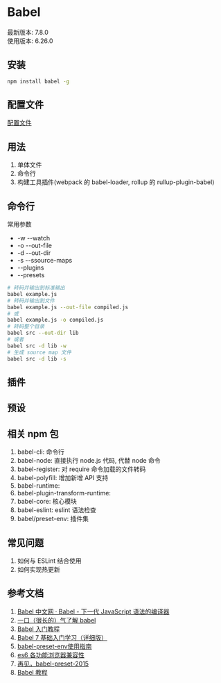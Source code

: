 <!--
 * @Author: SilvesterChiao
 * @Date: 2020-05-11 11:20:07
 * @LastEditors: SilvesterChiao
 * @LastEditTime: 2020-08-12 15:42:07
 -->

# Babel

最新版本: 7.8.0  
使用版本: 6.26.0

## 安装

```bash
npm install babel -g
```

## 配置文件

[配置文件](./config.md)

## 用法

1. 单体文件
1. 命令行
1. 构建工具插件(webpack 的 babel-loader, rollup 的 rullup-plugin-babel)

## 命令行

常用参数

- -w --watch
- -o --out-file
- -d --out-dir
- -s --ssource-maps
- --plugins
- --presets

```bash
# 转码并输出到标准输出
babel example.js
# 转码并输出到文件
babel example.js --out-file compiled.js
# 或
babel example.js -o compiled.js
# 转码整个目录
babel src --out-dir lib
# 或者
babel src -d lib -w
# 生成 source map 文件
babel src -d lib -s
```

## 插件

## 预设

## 相关 npm 包

1. babel-cli: 命令行
1. babel-node: 直接执行 node.js 代码, 代替 node 命令
1. babel-register: 对 require 命令加载的文件转码
1. babel-polyfill: 增加新增 API 支持
1. babel-runtime: 
1. babel-plugin-transform-runtime: 
1. babel-core: 核心模块
1. babel-eslint: eslint 语法检查
1. babel/preset-env: 插件集

## 常见问题

1. 如何与 ESLint 结合使用
1. 如何实现热更新

## 参考文档

1. [Babel 中文网 · Babel - 下一代 JavaScript 语法的编译器](https://www.babeljs.cn/)
1. [一口（很长的）气了解 babel](https://zhuanlan.zhihu.com/p/43249121)
1. [Babel 入门教程](http://www.ruanyifeng.com/blog/2016/01/babel.html?bsh_bid=1851048600)
1. [Babel 7 基础入门学习（详细版）](https://blog.csdn.net/weixin_41046961/article/details/87908962)
1. [babel-preset-env使用指南](https://www.cnblogs.com/chyingp/archive/2018/06/05/9137849.html)
1. [es6 各功能浏览器兼容性](https://kangax.github.io/compat-table/es6/)
1. [再见，babel-preset-2015](https://zhuanlan.zhihu.com/p/29506685)
1. [Babel 教程](https://cloud.tencent.com/developer/doc/1260)
